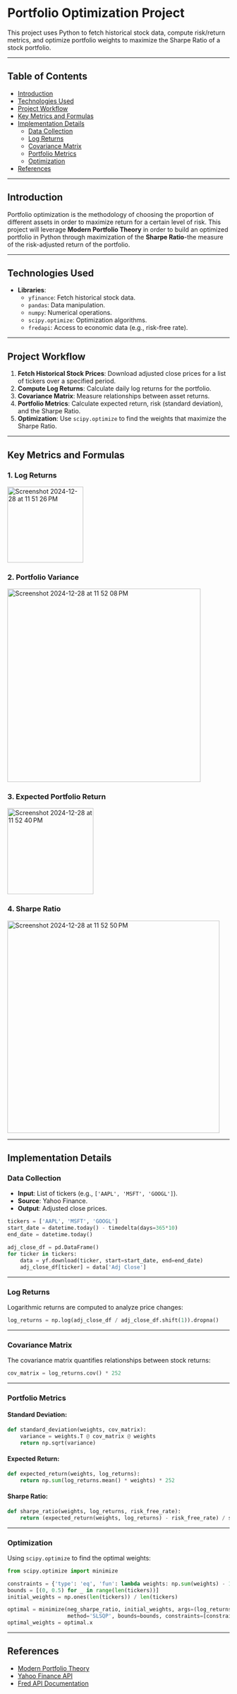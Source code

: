 # **Portfolio Optimization Project**

This project uses Python to fetch historical stock data, compute risk/return metrics, and optimize portfolio weights to maximize the Sharpe Ratio of a stock portfolio.

---

## **Table of Contents**
- [Introduction](#introduction)
- [Technologies Used](#technologies-used)
- [Project Workflow](#project-workflow)
- [Key Metrics and Formulas](#key-metrics-and-formulas)
- [Implementation Details](#implementation-details)
  - [Data Collection](#data-collection)
  - [Log Returns](#log-returns)
  - [Covariance Matrix](#covariance-matrix)
  - [Portfolio Metrics](#portfolio-metrics)
  - [Optimization](#optimization)
- [References](#references)

---

## **Introduction**
Portfolio optimization is the methodology of choosing the proportion of different assets in order to maximize return for a certain level of risk. This project will leverage **Modern Portfolio Theory** in order to build an optimized portfolio in Python through maximization of the **Sharpe Ratio**-the measure of the risk-adjusted return of the portfolio.

---

## **Technologies Used**
- **Libraries**:
  - `yfinance`: Fetch historical stock data.
  - `pandas`: Data manipulation.
  - `numpy`: Numerical operations.
  - `scipy.optimize`: Optimization algorithms.
  - `fredapi`: Access to economic data (e.g., risk-free rate).

---

## **Project Workflow**

1. **Fetch Historical Stock Prices**: Download adjusted close prices for a list of tickers over a specified period.
2. **Compute Log Returns**: Calculate daily log returns for the portfolio.
3. **Covariance Matrix**: Measure relationships between asset returns.
4. **Portfolio Metrics**: Calculate expected return, risk (standard deviation), and the Sharpe Ratio.
5. **Optimization**: Use `scipy.optimize` to find the weights that maximize the Sharpe Ratio.

---

## **Key Metrics and Formulas**

### **1. Log Returns**
<img width="172" alt="Screenshot 2024-12-28 at 11 51 26 PM" src="https://github.com/user-attachments/assets/ec251705-1d24-4418-8dab-b309f8740581" />

### **2. Portfolio Variance**
<img width="438" alt="Screenshot 2024-12-28 at 11 52 08 PM" src="https://github.com/user-attachments/assets/7c5ab689-6292-4c8d-8a34-bb506f6330bf" />

### **3. Expected Portfolio Return**
<img width="195" alt="Screenshot 2024-12-28 at 11 52 40 PM" src="https://github.com/user-attachments/assets/c003cb95-c31e-4fff-b5fe-bb3c84f3ad2b" />

### **4. Sharpe Ratio**
<img width="481" alt="Screenshot 2024-12-28 at 11 52 50 PM" src="https://github.com/user-attachments/assets/33e8be68-1741-4186-9622-7cba800c5479" />


---

## **Implementation Details**

### **Data Collection**
- **Input**: List of tickers (e.g., `['AAPL', 'MSFT', 'GOOGL']`).
- **Source**: Yahoo Finance.
- **Output**: Adjusted close prices.

```python
tickers = ['AAPL', 'MSFT', 'GOOGL']
start_date = datetime.today() - timedelta(days=365*10)
end_date = datetime.today()

adj_close_df = pd.DataFrame()
for ticker in tickers:
    data = yf.download(ticker, start=start_date, end=end_date)
    adj_close_df[ticker] = data['Adj Close']
```

---

### **Log Returns**
Logarithmic returns are computed to analyze price changes:
```python
log_returns = np.log(adj_close_df / adj_close_df.shift(1)).dropna()
```

---

### **Covariance Matrix**
The covariance matrix quantifies relationships between stock returns:
```python
cov_matrix = log_returns.cov() * 252
```

---

### **Portfolio Metrics**

#### Standard Deviation:
```python
def standard_deviation(weights, cov_matrix):
    variance = weights.T @ cov_matrix @ weights
    return np.sqrt(variance)
```

#### Expected Return:
```python
def expected_return(weights, log_returns):
    return np.sum(log_returns.mean() * weights) * 252
```

#### Sharpe Ratio:
```python
def sharpe_ratio(weights, log_returns, risk_free_rate):
    return (expected_return(weights, log_returns) - risk_free_rate) / standard_deviation(weights, cov_matrix)
```

---

### **Optimization**
Using `scipy.optimize` to find the optimal weights:
```python
from scipy.optimize import minimize

constraints = {'type': 'eq', 'fun': lambda weights: np.sum(weights) - 1}
bounds = [(0, 0.5) for _ in range(len(tickers))]
initial_weights = np.ones(len(tickers)) / len(tickers)

optimal = minimize(neg_sharpe_ratio, initial_weights, args=(log_returns, cov_matrix, risk_free_rate),
                   method='SLSQP', bounds=bounds, constraints=[constraints])
optimal_weights = optimal.x
```

---

## **References**
- [Modern Portfolio Theory](https://en.wikipedia.org/wiki/Modern_portfolio_theory)
- [Yahoo Finance API](https://pypi.org/project/yfinance/)
- [Fred API Documentation](https://fred.stlouisfed.org/)
